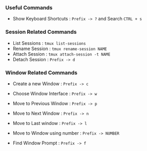### Useful Commands
* Show Keyboard Shortcuts : `Prefix -> ?` and Search `CTRL + s`

### Session Related Commands
* List Sessions : `tmux list-sessions`
* Rename Session : `tmux rename-session NAME`
* Attach Session : `tmux attach-session -t NAME`
* Detach Session : `Prefix -> d`

### Window Related Commands
* Create a new Window : `Prefix -> c`

* Choose Window Interface : `Prefix -> w`
* Move to Previous Window : `Prefix -> p`
* Move to Next Window : `Prefix -> n`
* Move to Last window : `Prefix -> l`
* Move to Window using number : `Prefix -> NUMBER` 

* Find Window Prompt : `Prefix -> f`
